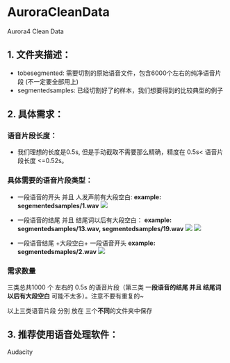 # AuroraCleanData
Aurora4 Clean Data
## 1. 文件夹描述：
* tobesegmented:
需要切割的原始语音文件，包含6000个左右的纯净语音片段 (不一定要全部用上)
* segmentedsamples: 
已经切割好了的样本，我们想要得到的比较典型的例子

## 2. 具体需求：
### 语音片段长度：
* 我们理想的长度是0.5s, 但是手动截取不需要那么精确，精度在 0.5s< 语音片段长度 <=0.52s。
### 具体需要的语音片段类型：
* 一段语音的开头 并且 人发声前有大段空白: **example: segementedsamples/1.wav**
![](
https://user-images.githubusercontent.com/20760190/41382976-5291fe8c-6f23-11e8-9d66-d8a0a278eb34.png)

* 一段语音的结尾 并且 结尾词以后有大段空白： **example: segmentedsamples/13.wav, segmentedsamples/19.wav**
![](https://user-images.githubusercontent.com/20760190/41383171-3d53ddfa-6f24-11e8-9599-686625e9a036.png)
![](https://user-images.githubusercontent.com/20760190/41383170-3d382ca4-6f24-11e8-824d-e2da857cce5a.png)

* 一段语音结尾 +大段空白+ 一段语音开头 **example: segmentedsmaples/2.wav**
![](https://user-images.githubusercontent.com/20760190/41383283-cef45d20-6f24-11e8-9b02-ab2d224ef40c.png)

### 需求数量
三类总共1000 个 左右的 0.5s 的语音片段（第三类  **一段语音的结尾 并且 结尾词以后有大段空白** 可能不太多）。注意不要有重复的~

以上三类语音片段 分别 放在 三个**不同**的文件夹中保存

## 3. 推荐使用语音处理软件：
Audacity


